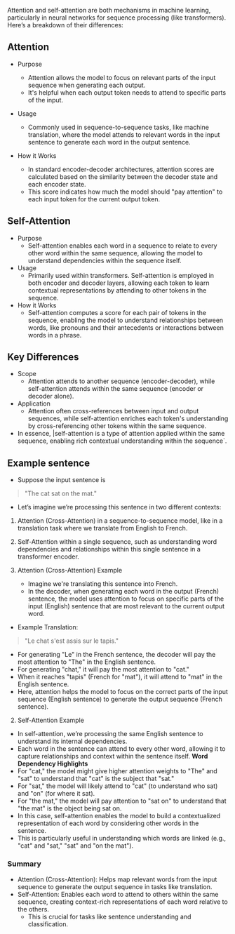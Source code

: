 Attention and self-attention are both mechanisms in machine learning, particularly in neural networks for sequence processing (like transformers). Here’s a breakdown of their differences:

## Attention
- Purpose
  - Attention allows the model to focus on relevant parts of the input sequence when generating each output. 
  - It's helpful when each output token needs to attend to specific parts of the input.

- Usage
  - Commonly used in sequence-to-sequence tasks, like machine translation, where the model attends to relevant words in the input sentence to generate each word in the output sentence.

- How it Works
  - In standard encoder-decoder architectures, attention scores are calculated based on the similarity between the decoder state and each encoder state.
  - This score indicates how much the model should "pay attention" to each input token for the current output token.

## Self-Attention
- Purpose
  - Self-attention enables each word in a sequence to relate to every other word within the same sequence, allowing the model to understand dependencies within the sequence itself.
- Usage
  - Primarily used within transformers. Self-attention is employed in both encoder and decoder layers, allowing each token to learn contextual representations by attending to other tokens in the sequence.
- How it Works
  - Self-attention computes a score for each pair of tokens in the sequence, enabling the model to understand relationships between words, like pronouns and their antecedents or interactions between words in a phrase.

## Key Differences
- Scope
  - Attention attends to another sequence (encoder-decoder), while self-attention attends within the same sequence (encoder or decoder alone).
- Application
  - Attention often cross-references between input and output sequences, while self-attention enriches each token's understanding by cross-referencing other tokens within the same sequence.
- In essence, |self-attention is a type of attention applied within the same sequence, enabling rich contextual understanding within the sequence`.
## Example sentence
- Suppose the input sentence is
> "The cat sat on the mat."
- Let’s imagine we’re processing this sentence in two different contexts:
1. Attention (Cross-Attention) in a sequence-to-sequence model, like in a translation task where we translate from English to French.
2. Self-Attention within a single sequence, such as understanding word dependencies and relationships within this single sentence in a transformer encoder.

1. Attention (Cross-Attention) Example
   - Imagine we're translating this sentence into French. 
   - In the decoder, when generating each word in the output (French) sentence, the model uses attention to focus on specific parts of the input (English) sentence that are most relevant to the current output word.
- Example Translation:
> "Le chat s'est assis sur le tapis."
- For generating "Le" in the French sentence, the decoder will pay the most attention to "The" in the English sentence.
- For generating "chat," it will pay the most attention to "cat."
- When it reaches "tapis" (French for "mat"), it will attend to "mat" in the English sentence.
- Here, attention helps the model to focus on the correct parts of the input sequence (English sentence) to generate the output sequence (French sentence).

2. Self-Attention Example
- In self-attention, we’re processing the same English sentence to understand its internal dependencies. 
- Each word in the sentence can attend to every other word, allowing it to capture relationships and context within the sentence itself.
**Word Dependency Highlights**
- For "cat," the model might give higher attention weights to "The" and "sat" to understand that "cat" is the subject that "sat."
- For "sat," the model will likely attend to "cat" (to understand who sat) and "on" (for where it sat).
- For "the mat," the model will pay attention to "sat on" to understand that "the mat" is the object being sat on.
- In this case, self-attention enables the model to build a contextualized representation of each word by considering other words in the sentence. 
- This is particularly useful in understanding which words are linked (e.g., "cat" and "sat," "sat" and "on the mat").

### Summary
- Attention (Cross-Attention): Helps map relevant words from the input sequence to generate the output sequence in tasks like translation.
- Self-Attention: Enables each word to attend to others within the same sequence, creating context-rich representations of each word relative to the others. 
  - This is crucial for tasks like sentence understanding and classification.


